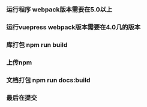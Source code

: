 ### 运行程序 webpack版本需要在5.0以上
### 运行vuepress webpack版本需要在4.0几的版本

### 库打包 npm run build 
### 上传npm 
### 文档打包 npm run docs:build 
### 最后在提交 

